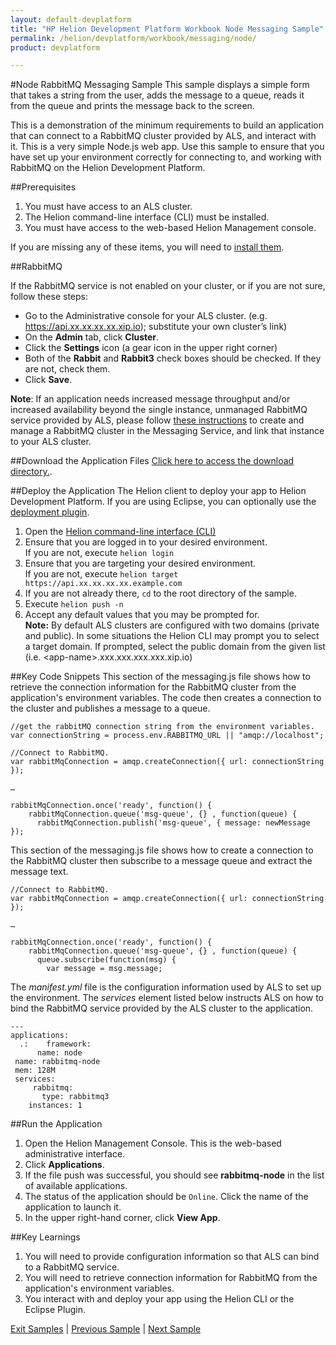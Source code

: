```yaml
---
layout: default-devplatform
title: "HP Helion Development Platform Workbook Node Messaging Sample"
permalink: /helion/devplatform/workbook/messaging/node/
product: devplatform

---
```

<!--UNDER REVISION-->
#Node RabbitMQ Messaging Sample
This sample displays a simple form that takes a string from the user, adds the message to a queue, reads it from the queue and prints the message back to the screen. 

This is a demonstration of the minimum requirements to build an application that can connect to a RabbitMQ cluster provided by ALS, and interact with it. This is a very simple Node.js web app.  Use this sample to ensure that you have set up your environment correctly for connecting to, and working with RabbitMQ on the Helion Development Platform.

##Prerequisites

1.	You must have access to an ALS cluster.
2.	The Helion command-line interface (CLI) must be installed.
3.	You must have access to the web-based Helion Management console.

If you are missing any of these items, you will need to [install them](/helion/devplatform/appdev/).

##RabbitMQ

If the RabbitMQ service is not enabled on your cluster, or if you are not sure, follow these steps:

- Go to the Administrative console for your ALS cluster. (e.g. https://api.xx.xx.xx.xx.xip.io);  substitute your own cluster’s link)
- On the **Admin** tab, click **Cluster**.
- Click the **Settings** icon (a gear icon in the upper right corner)
- Both of the **Rabbit** and **Rabbit3** check boxes should be checked. If they are not, check them.
- Click **Save**.

**Note**: If an application needs increased message throughput and/or increased availability beyond the single instance, unmanaged RabbitMQ service provided by ALS, please follow [these instructions](/helion/devplatform/messageservice) to create and manage a RabbitMQ cluster in the Messaging Service, and link that instance to your ALS cluster.

##Download the Application Files
[Click here to access the download directory.](https://github.com/HelionDevPlatform/helion-rabbitmq-node).

##Deploy the Application
The Helion client to deploy your app to Helion Development Platform.  If you are using Eclipse, you can optionally use the [deployment plugin](/helion/devplatform/eclipse/).

1.	Open the [Helion command-line interface (CLI)](/als/v1/user/reference/client-ref/)
2.	Ensure that you are logged in to your desired environment.  <br>If you are not, execute `helion login` 
3.	Ensure that you are targeting your desired environment.  <br> If you are not, execute `helion target https://api.xx.xx.xx.xx.example.com`
4.	If you are not already there, `cd` to the root directory of the sample.
5.	Execute `helion push -n`
6.	Accept any default values that you may be prompted for.  
**Note:** By default ALS clusters are configured with two domains (private and public). In some situations the Helion CLI may prompt you to select a target domain. If prompted, select the public domain from the given list (i.e. &lt;app-name&gt;.xxx.xxx.xxx.xxx.xip.io) 


##Key Code Snippets
This section of the messaging.js file shows how to retrieve the connection information for the RabbitMQ cluster from the application's environment variables. The code then creates a connection to the cluster and publishes a message to a queue.
		
	//get the rabbitMQ connection string from the environment variables.
	var connectionString = process.env.RABBITMQ_URL || "amqp://localhost";

	//Connect to RabbitMQ.
	var rabbitMqConnection = amqp.createConnection({ url: connectionString });
	
	…

	rabbitMqConnection.once('ready', function() {
    	rabbitMqConnection.queue('msg-queue', {} , function(queue) {
    	  rabbitMqConnection.publish('msg-queue', { message: newMessage });

This section of the messaging.js file shows how to create a connection to the RabbitMQ cluster then subscribe to a message queue and extract the message text.

	//Connect to RabbitMQ.
	var rabbitMqConnection = amqp.createConnection({ url: connectionString });
	
	…
	
	rabbitMqConnection.once('ready', function() {
    	rabbitMqConnection.queue('msg-queue', {} , function(queue) {
    	  queue.subscribe(function(msg) {
        	var message = msg.message;

The *manifest.yml* file is the configuration information used by ALS to set up the environment. The *services* element listed below instructs ALS on how to bind the RabbitMQ service provided by the ALS cluster to the application.

	---
	applications:
	  .:    framework:
	      name: node
  	 name: rabbitmq-node
  	 mem: 128M
  	 services:
     	 rabbitmq:
     	   type: rabbitmq3
    	instances: 1

##Run the Application
1.	Open the Helion Management Console. This is the web-based administrative interface.
2.	Click **Applications**.
3.	If the file push was successful, you should see **rabbitmq-node** in the list of available applications.
4.	The status of the application should be `Online`. Click the name of the application to launch it.
5.  In the upper right-hand corner, click **View App**.

##Key Learnings
1.	You will need to provide configuration information so that ALS can bind to a RabbitMQ service.
2.	You will need to retrieve connection information for RabbitMQ from the application's environment variables.
3.	You interact with and deploy your app using the Helion CLI or the Eclipse Plugin.

[Exit Samples](/helion/devplatform/appdev) | [Previous Sample](/helion/devplatform/workbook/database/node/) | [Next Sample](/helion/devplatform/workbook/helloworld/node/)